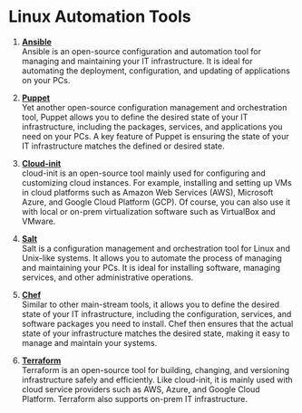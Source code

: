 # Linux Automation Tools

1. **[Ansible](https://www.ansible.com/)**
<br>Ansible is an open-source configuration and automation tool for managing and maintaining your IT infrastructure. It is ideal for automating the deployment, configuration, and updating of applications on your PCs.

2. **[Puppet](https://www.puppet.com/)**
<br>Yet another open-source configuration management and orchestration tool, Puppet allows you to define the desired state of your IT infrastructure, including the packages, services, and applications you need on your PCs.
A key feature of Puppet is ensuring the state of your IT infrastructure matches the defined or desired state.


3. **[Cloud-init](https://cloud-init.io/)**
<br>cloud-init is an open-source tool mainly used for configuring and customizing cloud instances. For example, installing and setting up VMs in cloud platforms such as Amazon Web Services (AWS), Microsoft Azure, and Google Cloud Platform (GCP). Of course, you can also use it with local or on-prem virtualization software such as VirtualBox and VMware.

4. **[Salt](https://saltproject.io/)**
<br>Salt is a configuration management and orchestration tool for Linux and Unix-like systems. It allows you to automate the process of managing and maintaining your PCs. It is ideal for installing software, managing services, and other administrative operations.

5. **[Chef](https://www.chef.io/)**
<br>Similar to other main-stream tools, it allows you to define the desired state of your IT infrastructure, including the configuration, services, and software packages you need to install. Chef then ensures that the actual state of your infrastructure matches the desired state, making it easy to manage and maintain your systems.

6. **[Terraform](https://www.terraform.io/)**
<br>Terraform is an open-source tool for building, changing, and versioning infrastructure safely and efficiently. Like cloud-init, it is mainly used with cloud service providers such as AWS, Azure, and Google Cloud Platform. Terraform also supports on-prem IT infrastructure.


